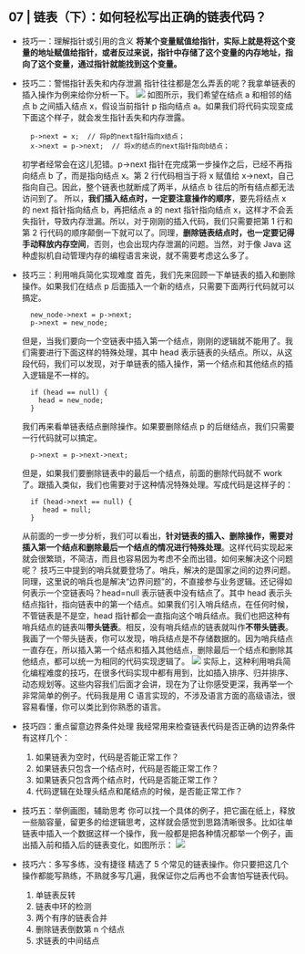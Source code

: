 ## 07 | 链表（下）：如何轻松写出正确的链表代码？
- 技巧一：理解指针或引用的含义
  **将某个变量赋值给指针，实际上就是将这个变量的地址赋值给指针，或者反过来说，指针中存储了这个变量的内存地址，指向了这个变量，通过指针就能找到这个变量。**
- 技巧二：警惕指针丢失和内存泄漏
  指针往往都是怎么弄丢的呢？我拿单链表的插入操作为例来给你分析一下。
  ![](http://image.beyi.wang/kiyvx.jpg)
  如图所示，我们希望在结点 a 和相邻的结点 b 之间插入结点 x，假设当前指针 p 指向结点 a。如果我们将代码实现变成下面这个样子，就会发生指针丢失和内存泄露。
  
  ```
    p->next = x;  // 将p的next指针指向x结点；
    x->next = p->next;  // 将x的结点的next指针指向b结点；
  ```
  初学者经常会在这儿犯错。p->next 指针在完成第一步操作之后，已经不再指向结点 b 了，而是指向结点 x。第 2 行代码相当于将 x 赋值给 x->next，自己指向自己。因此，整个链表也就断成了两半，从结点 b 往后的所有结点都无法访问到了。
  所以，**我们插入结点时，一定要注意操作的顺序**，要先将结点 x 的 next 指针指向结点 b，再把结点 a 的 next 指针指向结点 x，这样才不会丢失指针，导致内存泄漏。所以，对于刚刚的插入代码，我们只需要把第 1 行和第 2 行代码的顺序颠倒一下就可以了。同理，**删除链表结点时，也一定要记得手动释放内存空间**，否则，也会出现内存泄漏的问题。当然，对于像 Java 这种虚拟机自动管理内存的编程语言来说，就不需要考虑这么多了。
- 技巧三：利用哨兵简化实现难度
  首先，我们先来回顾一下单链表的插入和删除操作。如果我们在结点 p 后面插入一个新的结点，只需要下面两行代码就可以搞定。
  ```
    new_node->next = p->next;
    p->next = new_node;
  ```
  但是，当我们要向一个空链表中插入第一个结点，刚刚的逻辑就不能用了。我们需要进行下面这样的特殊处理，其中 head 表示链表的头结点。所以，从这段代码，我们可以发现，对于单链表的插入操作，第一个结点和其他结点的插入逻辑是不一样的。
  ```
    if (head == null) {
      head = new_node;
    }
  ```
  我们再来看单链表结点删除操作。如果要删除结点 p 的后继结点，我们只需要一行代码就可以搞定。
  ```
    p->next = p->next->next;
  ```
  但是，如果我们要删除链表中的最后一个结点，前面的删除代码就不 work 了。跟插入类似，我们也需要对于这种情况特殊处理。写成代码是这样子的：
  ```
    if (head->next == null) {
       head = null;
    }
  ```
  从前面的一步一步分析，我们可以看出，**针对链表的插入、删除操作，需要对插入第一个结点和删除最后一个结点的情况进行特殊处理**。这样代码实现起来就会很繁琐，不简洁，而且也容易因为考虑不全而出错。如何来解决这个问题呢？
  技巧三中提到的哨兵就要登场了。哨兵，解决的是国家之间的边界问题。同理，这里说的哨兵也是解决“边界问题”的，不直接参与业务逻辑。还记得如何表示一个空链表吗？head=null 表示链表中没有结点了。其中 head 表示头结点指针，指向链表中的第一个结点。如果我们引入哨兵结点，在任何时候，不管链表是不是空，head 指针都会一直指向这个哨兵结点。我们也把这种有哨兵结点的链表叫**带头链表**。相反，没有哨兵结点的链表就叫作**不带头链表**。
  我画了一个带头链表，你可以发现，哨兵结点是不存储数据的。因为哨兵结点一直存在，所以插入第一个结点和插入其他结点，删除最后一个结点和删除其他结点，都可以统一为相同的代码实现逻辑了。
  ![](http://image.beyi.wang/r10je.jpg)
  实际上，这种利用哨兵简化编程难度的技巧，在很多代码实现中都有用到，比如插入排序、归并排序、动态规划等。这些内容我们后面才会讲，现在为了让你感受更深，我再举一个非常简单的例子。代码我是用 C 语言实现的，不涉及语言方面的高级语法，很容易看懂，你可以类比到你熟悉的语言。
- 技巧四：重点留意边界条件处理
  我经常用来检查链表代码是否正确的边界条件有这样几个：
  1. 如果链表为空时，代码是否能正常工作？
  2. 如果链表只包含一个结点时，代码是否能正常工作？
  3. 如果链表只包含两个结点时，代码是否能正常工作？
  4. 代码逻辑在处理头结点和尾结点的时候，是否能正常工作？
- 技巧五：举例画图，辅助思考
  你可以找一个具体的例子，把它画在纸上，释放一些脑容量，留更多的给逻辑思考，这样就会感觉到思路清晰很多。比如往单链表中插入一个数据这样一个操作，我一般都是把各种情况都举一个例子，画出插入前和插入后的链表变化，如图所示：
  ![](http://image.beyi.wang/sa5uz.jpg)
- 技巧六：多写多练，没有捷径
  精选了 5 个常见的链表操作。你只要把这几个操作都能写熟练，不熟就多写几遍，我保证你之后再也不会害怕写链表代码。
  1. 单链表反转
  2. 链表中环的检测
  3. 两个有序的链表合并
  4. 删除链表倒数第 n 个结点
  5. 求链表的中间结点